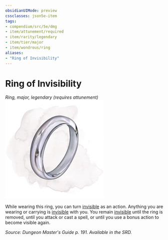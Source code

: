 ```yaml
---
obsidianUIMode: preview
cssclasses: json5e-item
tags:
- compendium/src/5e/dmg
- item/attunement/required
- item/rarity/legendary
- item/tier/major
- item/wondrous/ring
aliases: 
- "Ring of Invisibility"
---
```

# Ring of Invisibility
*Ring, major, legendary (requires attunement)*  
![](4-Resources/Compendium/items/img/ring-of-invisibility.webp#right)  


While wearing this ring, you can turn [invisible](4-Resources/Compendium/rules/conditions.md#invisible) as an action. Anything you are wearing or carrying is [invisible](4-Resources/Compendium/rules/conditions.md#invisible) with you. You remain [invisible](4-Resources/Compendium/rules/conditions.md#invisible) until the ring is removed, until you attack or cast a spell, or until you use a bonus action to become visible again.

*Source: Dungeon Master's Guide p. 191. Available in the SRD.*